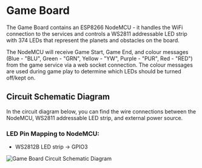 # Game Board

The Game Board contains an ESP8266 NodeMCU - it handles the WiFi connection to the services and controls a WS2811 addressable LED strip with 374 LEDs that represent the planets and obstacles on the board.

The NodeMCU will receive Game Start, Game End, and colour messages (Blue - "BLU", Green - "GRN", Yellow - "YW", Purple - "PUR", Red - "RED") from the game service via a web socket connection. The colour messages are used during game play to determine which LEDs should be turned off/kept on.

## Circuit Schematic Diagram

In the circuit diagram below, you can find the wire connections between the NodeMCU, WS2811 addressable LED strip, and external power source.

### LED Pin Mapping to NodeMCU:
- WS2812B LED strip -> GPIO3

![Game Board Circuit Schematic Diagram](../../images/GameBoard_Circuit_Schematic.png)
